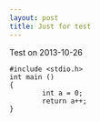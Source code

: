 ```yaml
---
layout: post
title: Just for test
---
```


Test on 2013-10-26
```
#include <stdio.h>
int main ()
{
        int a = 0;
        return a++;
}
```
